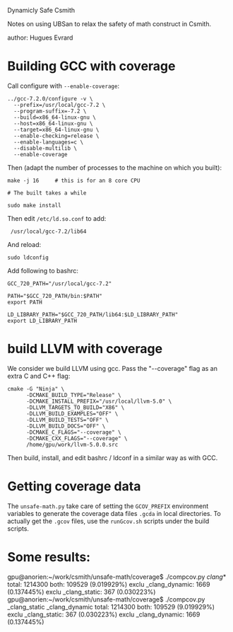 Dynamicly Safe Csmith

Notes on using UBSan to relax the safety of math construct in Csmith.

author: Hugues Evrard

# Building GCC with coverage

Call configure with `--enable-coverage`:

    ../gcc-7.2.0/configure -v \
      --prefix=/usr/local/gcc-7.2 \
      --program-suffix=-7.2 \
      --build=x86_64-linux-gnu \
      --host=x86_64-linux-gnu \
      --target=x86_64-linux-gnu \
      --enable-checking=release \
      --enable-languages=c \
      --disable-multilib \
      --enable-coverage


Then (adapt the number of processes to the machine on which you
built):

    make -j 16     # this is for an 8 core CPU

    # The built takes a while

    sudo make install

Then edit `/etc/ld.so.conf` to add:

     /usr/local/gcc-7.2/lib64

And reload:

    sudo ldconfig

Add following to bashrc:

    GCC_720_PATH="/usr/local/gcc-7.2"

    PATH="$GCC_720_PATH/bin:$PATH"
    export PATH

    LD_LIBRARY_PATH="$GCC_720_PATH/lib64:$LD_LIBRARY_PATH"
    export LD_LIBRARY_PATH


# build LLVM with coverage

We consider we build LLVM using gcc. Pass the "--coverage" flag as an
extra C and C++ flag:

    cmake -G "Ninja" \
          -DCMAKE_BUILD_TYPE="Release" \
          -DCMAKE_INSTALL_PREFIX="/usr/local/llvm-5.0" \
          -DLLVM_TARGETS_TO_BUILD="X86" \
          -DLLVM_BUILD_EXAMPLES="OFF" \
          -DLLVM_BUILD_TESTS="OFF" \
          -DLLVM_BUILD_DOCS="OFF" \
          -DCMAKE_C_FLAGS="--coverage" \
          -DCMAKE_CXX_FLAGS="--coverage" \
          /home/gpu/work/llvm-5.0.0.src

Then build, install, and edit bashrc / ldconf in a similar way as with
GCC.

# Getting coverage data

The `unsafe-math.py` take care of setting the `GCOV_PREFIX`
environment variables to generate the coverage data files `.gcda` in
local directories. To actually get the `.gcov` files, use the
`runGcov.sh` scripts under the build scripts.

# Some results:

gpu@anorien:~/work/csmith/unsafe-math/coverage$ ./compcov.py _clang_*
total:    1214300
both:      109529 (9.019929%)
exclu _clang_dynamic:     1669 (0.137445%)
exclu _clang_static:      367 (0.030223%)
gpu@anorien:~/work/csmith/unsafe-math/coverage$ ./compcov.py _clang_static _clang_dynamic
total:    1214300
both:      109529 (9.019929%)
exclu _clang_static:      367 (0.030223%)
exclu _clang_dynamic:     1669 (0.137445%)

